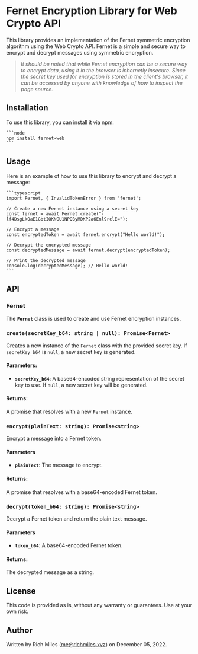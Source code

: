 # Fernet Encryption Library for Web Crypto API
This library provides an implementation of the Fernet symmetric encryption algorithm using the Web Crypto API. Fernet is a simple and secure way to encrypt and decrypt messages using symmetric encryption.

> _It should be noted that while Fernet encryption can be a secure way to encrypt data, using it in the browser is inhernetly insecure. Since the secret key used for encryption is stored in the client's browser, it can be accessed by anyone with knowledge of how to inspect the page source._

## Installation
To use this library, you can install it via npm:

<pre><code>```node
npm install fernet-web
```
</code></pre>

## Usage
Here is an example of how to use this library to encrypt and decrypt a message:

<pre><code>```typescript 
import Fernet, { InvalidTokenError } from 'fernet';

// Create a new Fernet instance using a secret key
const fernet = await Fernet.create("-lf4DsgLkOaE1GbtIQKNGU1NPQByMDKP2a6Enl9rclE=");

// Encrypt a message
const encryptedToken = await fernet.encrypt("Hello world!");

// Decrypt the encrypted message
const decryptedMessage = await fernet.decrypt(encryptedToken);

// Print the decrypted message
console.log(decryptedMessage); // Hello world!
```
</code></pre>

## API
### Fernet
The **`Fernet`** class is used to create and use Fernet encryption instances.

### `create(secretKey_b64: string | null): Promise<Fernet>`

Creates a new instance of the `Fernet` class with the provided secret key. If `secretKey_b64` is `null`, a new secret key is generated.

#### Parameters:

- **`secretKey_b64`**: A base64-encoded string representation of the secret key to use. If `null`, a new secret key will be generated.

#### Returns:

A promise that resolves with a new `Fernet` instance.

### `encrypt(plainText: string): Promise<string>`
Encrypt a message into a Fernet token.

#### Parameters
- **`plainText`**: The message to encrypt.

#### Returns: 
A promise that resolves with a base64-encoded Fernet token.

### `decrypt(token_b64: string): Promise<string>`
Decrypt a Fernet token and return the plain text message.

#### Parameters
- **`token_b64`**: A base64-encoded Fernet token.

#### Returns: 
The decrypted message as a string.

## License
This code is provided as is, without any warranty or guarantees. Use at your own risk.

## Author
Written by Rich Miles (me@richmiles.xyz) on December 05, 2022.